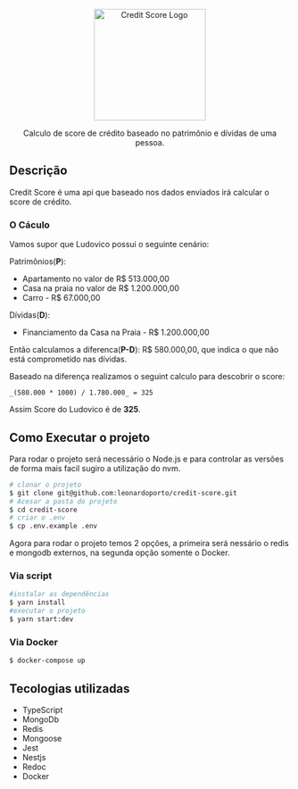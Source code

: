 <p align="center">
  <img src="https://thumbs.dreamstime.com/b/credit-score-gauge-rating-meter-vector-icon-flat-style-isolated-white-background-107738613.jpg" width="200" alt="Credit Score Logo" />
</p>

<p align="center">Calculo de score de crédito baseado no patrimônio e dívidas de uma pessoa.</p>


## Descrição
Credit Score é uma api que baseado nos dados enviados irá calcular o score de crédito.

### O Cáculo

Vamos supor que Ludovico possui o seguinte cenário:

Patrimônios(**P**):
- Apartamento no valor de R$ 513.000,00
- Casa na praia no valor de R$ 1.200.000,00
- Carro - R$ 67.000,00

Dívidas(**D**):
- Financiamento da Casa na Praia - R$ 1.200.000,00

Então calculamos a diferenca(**P-D**): R$ 580.000,00, que indica o que não está comprometido nas dívidas.

Baseado na diferença realizamos o seguint calculo para descobrir o score:
```
_(580.000 * 1000) / 1.780.000_ = 325
```

Assim Score do Ludovico é de **325**. 

## Como Executar o projeto

Para rodar o projeto será necessário o Node.js e para controlar as versões de forma mais facil sugiro a utilização do nvm.

```bash
# clonar o projeto
$ git clone git@github.com:leonardoporto/credit-score.git
# Acesar a pasta do projeto
$ cd credit-score
# criar o .env
$ cp .env.example .env
```
Agora para rodar o projeto temos 2 opções, a primeira será nessário o redis e mongodb externos, na segunda opção somente o Docker.
### Via script

```bash
#instalar as dependências
$ yarn install
#executar o projeto
$ yarn start:dev

```

### Via Docker
```bash
$ docker-compose up
```

## Tecologias utilizadas
- TypeScript
- MongoDb
- Redis
- Mongoose
- Jest
- Nestjs
- Redoc
- Docker